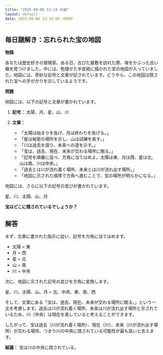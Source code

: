 ```yaml
---
title: "2025-09-06 13:14 の謎"
layout: default
date: 2025-09-06 13:14:00 +0900
---
```

## 毎日謎解き：忘れられた宝の地図

**物語**

あなたは歴史好きの冒険家。ある日、古びた屋敷を訪れた際、埃をかぶった古い箱を見つけました。中には、色褪せた羊皮紙に描かれた宝の地図が入っていました。地図には、奇妙な記号と文章が記されています。どうやら、この地図は隠された宝への手がかりを示しているようです。

**問題**

地図には、以下の記号と文章が書かれています。

1.  **記号：** 太陽、月、星、山、川
2.  **文章：**

    *   「太陽は始まりを告げ、月は終わりを告げる。」
    *   「星は秘密の場所を示し、山は試練を表す。」
    *   「川は過去を語り、未来への道を示す。」
    *   「宝は、過去、現在、未来が交わる場所に眠る。」
    *   「記号を順番に並べ、方角に当てはめよ。太陽は東、月は西、星は北、山は南、川は中央。」
    *   「過去とは川が流れ着く場所、未来とは川が流れ出す場所。」
    *   「地図に示された順序で方角へ進むことで、宝の場所が明らかになる。」

地図には、さらに以下の記号の並びが書かれています。

星、川、太陽、山、月

**宝はどこに隠されているでしょうか？**

## 解答

まず、文章に書かれた指示に従い、記号を方角に当てはめます。

*   太陽 = 東
*   月 = 西
*   星 = 北
*   山 = 南
*   川 = 中央

次に、地図に示された記号の並びを方角に変換します。

星、川、太陽、山、月 = 北、中央、東、南、西

そして、文章にある「宝は、過去、現在、未来が交わる場所に眠る。」という一文を考慮します。過去は川が流れ着く場所、未来は川が流れ出す場所と示されているため、川（中央）は現在を表していると考えることができます。

したがって、宝は過去（川が流れ着く場所）、現在（川）、未来（川が流れ出す場所）が交わる場所、つまり川の中央に隠されている可能性が最も高いと言えます。

**結論：** 宝は川の中央に隠されている。
